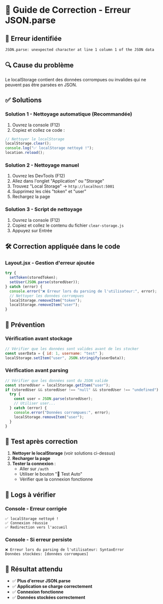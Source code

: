 # 🔧 Guide de Correction - Erreur JSON.parse

## 🚨 **Erreur identifiée**

```
JSON.parse: unexpected character at line 1 column 1 of the JSON data
```

## 🔍 **Cause du problème**

Le localStorage contient des données corrompues ou invalides qui ne peuvent pas être parsées en JSON.

## ✅ **Solutions**

### **Solution 1 - Nettoyage automatique (Recommandée)**

1. Ouvrez la console (F12)
2. Copiez et collez ce code :

```javascript
// Nettoyer le localStorage
localStorage.clear();
console.log("✅ localStorage nettoyé !");
location.reload();
```

### **Solution 2 - Nettoyage manuel**

1. Ouvrez les DevTools (F12)
2. Allez dans l'onglet "Application" ou "Storage"
3. Trouvez "Local Storage" → `http://localhost:5001`
4. Supprimez les clés "token" et "user"
5. Rechargez la page

### **Solution 3 - Script de nettoyage**

1. Ouvrez la console (F12)
2. Copiez et collez le contenu du fichier `clear-storage.js`
3. Appuyez sur Entrée

## 🛠️ **Correction appliquée dans le code**

### **Layout.jsx - Gestion d'erreur ajoutée**

```javascript
try {
  setToken(storedToken);
  setUser(JSON.parse(storedUser));
} catch (error) {
  console.error("❌ Erreur lors du parsing de l'utilisateur:", error);
  // Nettoyer les données corrompues
  localStorage.removeItem("token");
  localStorage.removeItem("user");
}
```

## 🎯 **Prévention**

### **Vérification avant stockage**

```javascript
// Vérifier que les données sont valides avant de les stocker
const userData = { id: 1, username: "test" };
localStorage.setItem("user", JSON.stringify(userData));
```

### **Vérification avant parsing**

```javascript
// Vérifier que les données sont du JSON valide
const storedUser = localStorage.getItem("user");
if (storedUser && storedUser !== "null" && storedUser !== "undefined") {
  try {
    const user = JSON.parse(storedUser);
    // Utiliser user...
  } catch (error) {
    console.error("Données corrompues:", error);
    localStorage.removeItem("user");
  }
}
```

## 🚀 **Test après correction**

1. **Nettoyer le localStorage** (voir solutions ci-dessus)
2. **Recharger la page**
3. **Tester la connexion** :
   - Aller sur `/auth`
   - Utiliser le bouton "🧪 Test Auto"
   - Vérifier que la connexion fonctionne

## 📝 **Logs à vérifier**

### **Console - Erreur corrigée**

```
✅ localStorage nettoyé !
✅ Connexion réussie
✅ Redirection vers l'accueil
```

### **Console - Si erreur persiste**

```
❌ Erreur lors du parsing de l'utilisateur: SyntaxError
Données stockées: [données corrompues]
```

## 🎉 **Résultat attendu**

- ✅ **Plus d'erreur JSON.parse**
- ✅ **Application se charge correctement**
- ✅ **Connexion fonctionne**
- ✅ **Données stockées correctement**
